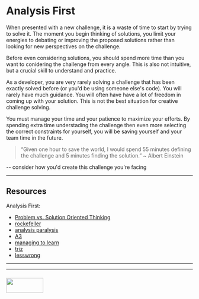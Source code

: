 # Analysis First

When presented with a new challenge, it is a waste of time to start by trying to solve it.  The moment you begin thinking of solutions, you limit your energies to debating or improving the proposed solutions rather than looking for new perspectives on the challenge.

Before even considering solutions, you should spend more time than you want to conidering the challenge from every angle. This is also not intuitive, but a crucial skill to understand and practice.

As a developer, you are very rarely solving a challenge that has been exactly solved before (or you'd be using someone else's code).  You will rarely have much guidance.  You will often have have a lot of freedom in coming up with your solution.  This is not the best situation for creative challenge solving.

You must manage your time and your patience to maximize your efforts.  By spending extra time understading the challenge then even more selecting the correct constraints for yourself, you will be saving yourself and your team time in the future.

> “Given one hour to save the world, I would spend 55 minutes defining the challenge and 5 minutes finding the solution.” ~ Albert Einstein

-- consider how you'd create this challenge you're facing


___

## Resources

Analysis First:
* [Problem vs. Solution Oriented Thinking](http://www.planetofsuccess.com/blog/2011/challenge-vs-solution-focused-thinking/)
* [rockefeller](https://www.rockefellerfoundation.org/blog/defining-challenge-find-solution/)
* [analysis paralysis](https://en.wikipedia.org/wiki/Analysis_paralysis)
* [A3](http://www.heitmanagement.com/blog/2013/08/a3-thinking-understand-challenges-before-trying-to-solve-them/)
* [managing to learn](https://www.lean.org/events/mtl_foreword_intro_chapt_1and2.pdf)
* [triz](https://en.wikipedia.org/wiki/TRIZ)
* [lesswrong](http://lesswrong.com/lw/ka/hold_off_on_proposing_solutions/)

___
___
### <a href="http://elewa.education/blog" target="_blank"><img src="https://user-images.githubusercontent.com/18554853/34921062-506450ae-f97d-11e7-875f-6feeb26ad72d.png" width="100" height="40"/></a>
